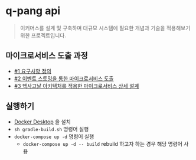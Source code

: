 # q-pang api
> 이커머스를 설계 및 구축하며 대규모 시스템에 필요한 개념과 기술을 적용해보기 위한 프로젝트입니다.

## 마이크로서비스 도출 과정
- [#1 요구사항 정의](https://velog.io/@ddkds66/%EC%9D%B4%EC%BB%A4%EB%A8%B8%EC%8A%A4-%ED%94%84%EB%A1%9C%EC%A0%9D%ED%8A%B8-%EC%9A%94%EA%B5%AC%EC%82%AC%ED%95%AD-%EC%A0%95%EC%9D%98)
- [#2 이벤트 스토밍을 통한 마이크로서비스 도출](https://velog.io/@ddkds66/%EC%9D%B4%EC%BB%A4%EB%A8%B8%EC%8A%A4-%ED%94%84%EB%A1%9C%EC%A0%9D%ED%8A%B8-%EC%9D%B4%EB%B2%A4%ED%8A%B8-%EC%8A%A4%ED%86%A0%EB%B0%8D%EC%9D%84-%ED%86%B5%ED%95%9C-%EB%A7%88%EC%9D%B4%ED%81%AC%EB%A1%9C%EC%84%9C%EB%B9%84%EC%8A%A4-%EB%8F%84%EC%B6%9C)
- [#3 헥사고날 아키텍처를 적용한 마이크로서비스 상세 설계](https://velog.io/@ddkds66/%EC%9D%B4%EC%BB%A4%EB%A8%B8%EC%8A%A4-%ED%94%84%EB%A1%9C%EC%A0%9D%ED%8A%B8-%EB%A7%88%EC%9D%B4%ED%81%AC%EB%A1%9C%EC%84%9C%EB%B9%84%EC%8A%A4-%EC%83%81%EC%84%B8-%EC%84%A4%EA%B3%84)

## 실행하기
- [Docker Desktop](https://www.docker.com/products/docker-desktop/) 을 설치
- ```sh gradle-build.sh``` 명령어 실행
- ```docker-compose up -d``` 명령어 실행
  - ```docker-compose up -d -- build``` rebuild 하고자 하는 경우 해당 명령어 사용